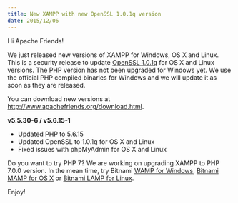 ```yaml
---
title: New XAMPP with new OpenSSL 1.0.1q version
date: 2015/12/06
---
```


Hi Apache Friends!

We just released new versions of XAMPP for Windows, OS X and Linux. This is a security release to update <a href="https://www.openssl.org/news/secadv/20151203.txt">OpenSSL 1.0.1q</a> for OS X and Linux versions. The PHP version has not been upgraded for Windows yet. We use the official PHP compiled binaries for Windows and we will update it as soon as they are released.

You can download new versions at <a href="http://www.apachefriends.org/download.html">http://www.apachefriends.org/download.html</a>.

<b>v5.5.30-6 / v5.6.15-1</b>

- Updated PHP to 5.6.15
- Updated OpenSSL to 1.0.1q for OS X and Linux
- Fixed issues with phpMyAdmin for OS X and Linux

Do you want to try PHP 7? We are working on upgrading XAMPP to PHP 7.0.0 version. In the mean time, try Bitnami <a href="https://bitnami.com/stack/wamp/installer">WAMP for Windows</a>, <a href="https://bitnami.com/stack/mamp/installer">Bitnami MAMP for OS X</a> or <a href="https://bitnami.com/stack/lamp/installer">Bitnami LAMP for Linux</a>.

Enjoy!
